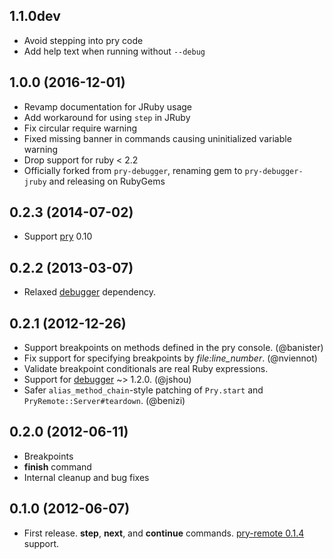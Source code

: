 ## 1.1.0dev

* Avoid stepping into pry code
* Add help text when running without `--debug`

## 1.0.0 (2016-12-01)

* Revamp documentation for JRuby usage
* Add workaround for using `step` in JRuby
* Fix circular require warning
* Fixed missing banner in commands causing uninitialized variable warning
* Drop support for ruby < 2.2
* Officially forked from `pry-debugger`, renaming gem to `pry-debugger-jruby` and releasing on RubyGems

## 0.2.3 (2014-07-02)

* Support [pry] 0.10

## 0.2.2 (2013-03-07)

* Relaxed [debugger][debugger] dependency.

## 0.2.1 (2012-12-26)

* Support breakpoints on methods defined in the pry console. (@banister)
* Fix support for specifying breakpoints by *file:line_number*. (@nviennot)
* Validate breakpoint conditionals are real Ruby expressions.
* Support for [debugger][debugger] ~> 1.2.0. (@jshou)
* Safer `alias_method_chain`-style patching of `Pry.start` and
  `PryRemote::Server#teardown`. (@benizi)

## 0.2.0 (2012-06-11)

* Breakpoints
* **finish** command
* Internal cleanup and bug fixes

## 0.1.0 (2012-06-07)

* First release. **step**, **next**, and **continue** commands.
  [pry-remote 0.1.4][pry-remote] support.


[pry]:         http://pryrepl.org/
[pry-remote]:  https://github.com/Mon-Ouie/pry-remote
[debugger]:    https://github.com/cldwalker/debugger
